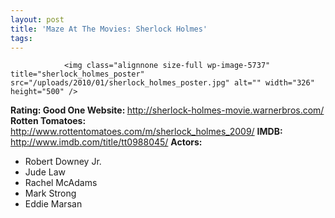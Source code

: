 ```yaml
---
layout: post
title: 'Maze At The Movies: Sherlock Holmes'
tags:
---
```



                <img class="alignnone size-full wp-image-5737" title="sherlock_holmes_poster" src="/uploads/2010/01/sherlock_holmes_poster.jpg" alt="" width="326" height="500" />
<p><strong>Rating: Good One
Website: </strong><a href="http://sherlock-holmes-movie.warnerbros.com/"><a href="http://sherlock-holmes-movie.warnerbros.com/">http://sherlock-holmes-movie.warnerbros.com/</a></a>
<strong>Rotten Tomatoes:</strong> <a href="http://www.rottentomatoes.com/m/sherlock_holmes_2009/"><a href="http://www.rottentomatoes.com/m/sherlock_holmes_2009/">http://www.rottentomatoes.com/m/sherlock_holmes_2009/</a></a>
<strong>IMDB: </strong><a href="http://www.imdb.com/title/tt0988045/"><a href="http://www.imdb.com/title/tt0988045/">http://www.imdb.com/title/tt0988045/</a></a>
<strong>Actors:</strong></p>
<ul>
    <li>Robert Downey Jr.</li>
    <li>Jude Law</li>
    <li>Rachel McAdams</li>
    <li>Mark Strong</li>
    <li>Eddie Marsan</li>
</ul>
